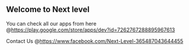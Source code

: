 ## Welcome to Next level

You can check all our apps from here @https://play.google.com/store/apps/dev?id=7262767288895967613

Contact Us @https://www.facebook.com/Next-Level-365487043644455
